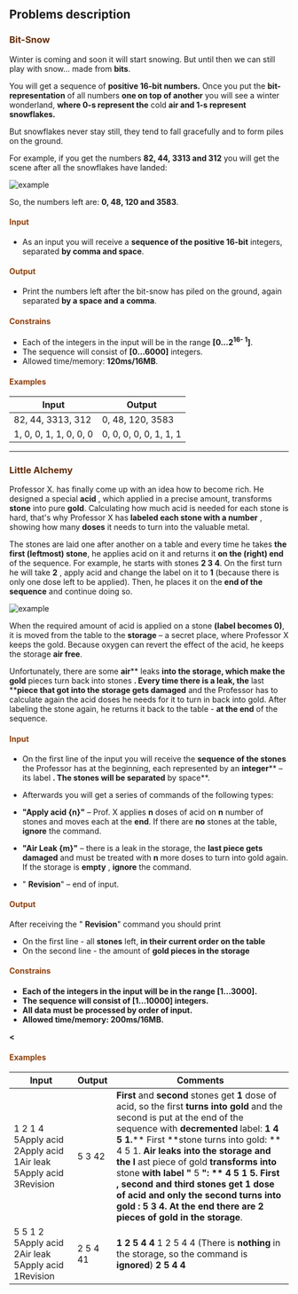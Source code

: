 ## Problems description

<h3 style="color:#642d08">Bit-Snow</h3>

Winter is coming and soon it will start snowing. But until then we can still play with snow... made from **bits**.

You will get a sequence of **positive 16-bit numbers.** Once you put the **bit-representation** of all numbers **one on top of another** you will see a winter wonderland, **where 0-s represent the** cold **air and 1-s represent snowflakes.**

But snowflakes never stay still, they tend to fall gracefully and to form piles on the ground.

 For example, if you get the numbers **82, 44, 3313 and 312** you will get the scene after all the snowflakes have landed:

 ![example](https://raw.githubusercontent.com/kostovhg/SoftUni/master/Java%20Fundamentals-Sep17/Java%20Advanced/ExamPreparation/20171022Exam/src/docs/p01_BitSnow.png)

So, the numbers left are: **0, 48, 120 and 3583**. ‬‬‬‬

<h4 style="color:#8f400b;">Input</h4>

- As an input you will receive a **sequence of the positive 16-bit** integers, separated **by comma and space**.

<h4 style="color:#8f400b;">Output</h4>

- Print the numbers left after the bit-snow has piled on the ground, again separated **by a space and a comma**.

<h4 style="color:#8f400b;">Constrains</h4>

- Each of the integers in the input will be in the range **[0...2<sup>16- 1</sup>]**.
- The sequence will consist of **[0…6000]** integers.
- Allowed time/memory: **120ms/16MB**.

<h4 style="color:#8f400b;">Examples</h4>

| **Input** | **Output** |
| --- | --- |
| 82, 44, 3313, 312 | 0, 48, 120, 3583 |
| 1, 0, 0, 1, 1, 0, 0, 0 | 0, 0, 0, 0, 0, 1, 1, 1 |


___


<h3 style="color:#642d08">Little Alchemy</h3>

Professor X. has finally come up with an idea how to become rich. He designed a special **acid** , which applied in a precise amount, transforms **stone** into pure **gold**. Calculating how much acid is needed for each stone is hard, that&#39;s why Professor X has **labeled each stone with a number** , showing how many **doses** it needs to turn into the valuable metal.

The stones are laid one after another on a table and every time he takes **the first (leftmost) stone**, he applies acid on it and returns it **on the (right) end** of the sequence. For example, he starts with stones **2 3 4**. On the first turn he will take **2** , apply acid and change the label on it to **1** (because there is only one dose left to be applied). Then, he places it on the **end of the sequence** and continue doing so.

 ![example](https://raw.githubusercontent.com/kostovhg/SoftUni/master/Java%20Fundamentals-Sep17/Java%20Advanced/ExamPreparation/20171022Exam/src/docs/p02_Alchemy.png)

When the required amount of acid is applied on a stone **(label becomes 0)**, it is moved from the table to the **storage** – a secret place, where Professor X keeps the gold. Because oxygen can revert the effect of the acid, he keeps the storage **air free**.

Unfortunately, there are some **air**** leaks **into the storage, which make the gold** pieces turn back into stones **. Every time there is a leak, the** last ****piece that got into the storage gets damaged** and the Professor has to calculate again the acid doses he needs for it to turn in back into gold. After labeling the stone again, he returns it back to the table - **at the end** of the sequence.

<h4 style="color:#8f400b;">Input</h4>

- On the first line of the input you will receive the **sequence of the stones** the Professor has at the beginning, each represented by an **integer**** – its label **. The stones will be separated** by space**.
- Afterwards you will get a series of commands of the following types:

- **&quot;Apply acid {n}&quot;** – Prof. X applies **n** doses of acid on **n** number of stones and moves each at the **end**.  If there are **no** stones at the table, **ignore** the command.
- **&quot;Air Leak {m}&quot;** – there is a leak in the storage, the **last piece gets damaged** and must be treated with **n** more doses to turn into gold again. If the storage is **empty** , **ignore** the command.
- &quot; **Revision**&quot; – end of input.

<h4 style="color:#8f400b;">Output</h4>

After receiving the &quot; **Revision**&quot; command you should print

- On the first line - all **stones** left, **in their current order on the table**
- On the second line - the amount of **gold pieces in the storage**

<h4 style="color:#8f400b;">Constrains<h4>

- Each of the integers in the input will be in the range **[1…3000]**.
- The sequence will consist of **[1…10000]** integers.
- **All data** must be processed **by order of input**.
- Allowed time/memory: **200ms/16MB**.

<<h4 style="color:#8f400b;">Examples</h4>

| **Input** | **Output** | **Comments** |
| --- | --- | --- |
| 1 2 1 4 5Apply acid 2Apply acid 1Air leak 5Apply acid 3Revision  | 5 3 42 | **First** and **second** stones get **1** dose of acid, so the first **turns into gold** and the second is put at the end of the sequence with **decremented** label:   **1 4 5 1.**** First **stone turns into gold:  ** 4 5 1. **Air leaks into the storage and the l** ast piece of gold **transforms into** stone **with label &quot;** 5 **&quot;:  ** 4 5 1 5. ****First** , **second** and **third** stones get 1 dose of acid and only the **second**** turns into gold **:** 5 3 4. **At the end there are** 2 **pieces of** gold **in the** storage**. |
| 5 5 1 2 5Apply acid 2Air leak 5Apply acid 1Revision | 2 5 4 41 | **1 2 5 4 4** 1 2 5 4 4  (There is **nothing** in the storage, so the command is **ignored**) **2 5 4 4** |